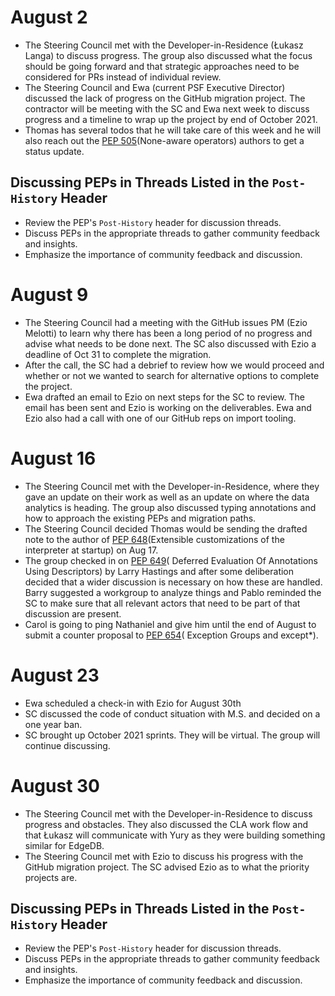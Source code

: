 # August 2
- The Steering Council met with the Developer-in-Residence (Łukasz Langa) to
  discuss progress. The group also discussed what the focus should be going
  forward and that strategic approaches need to be considered for PRs instead
  of individual review.
- The Steering Council and Ewa (current PSF Executive Director) discussed the
  lack of progress on the GitHub migration project. The contractor will be
  meeting with the SC and Ewa next week to discuss progress and a timeline to
  wrap up the project by end of October 2021.
- Thomas has several todos that he will take care of this week and he will also
  reach out the [PEP 505](https://www.python.org/dev/peps/pep-0505/)(None-aware operators)
  authors to get a status update.

## Discussing PEPs in Threads Listed in the `Post-History` Header

- Review the PEP's `Post-History` header for discussion threads.
- Discuss PEPs in the appropriate threads to gather community feedback and insights.
- Emphasize the importance of community feedback and discussion.

# August 9
- The Steering Council had a meeting with the GitHub issues PM (Ezio Melotti)
  to learn why there has been a long period of no progress and advise what
  needs to be done next. The SC also discussed with Ezio a deadline of Oct 31
  to complete the migration.
- After the call, the SC had a debrief to review how we would proceed and
  whether or not we wanted to search for alternative options to complete the
  project.
- Ewa drafted an email to Ezio on next steps for the SC to review. The email
  has been sent and Ezio is working on the deliverables. Ewa and Ezio also had
  a call with one of our GitHub reps on import tooling.

# August 16
- The Steering Council met with the Developer-in-Residence, where they gave an
  update on their work as well as an update on where the data analytics is
  heading. The group also discussed typing annotations and how to approach
  the existing PEPs and migration paths.
- The Steering Council decided Thomas would be sending the drafted note to the
  author of [PEP 648](https://www.python.org/dev/peps/pep-0648/)(Extensible
  customizations of the interpreter at startup) on Aug 17.
- The group checked in on [PEP 649](https://www.python.org/dev/peps/pep-0649/)(
  Deferred Evaluation Of Annotations Using Descriptors) by Larry Hastings and
  after some deliberation decided that a wider discussion is necessary on how
  these are handled. Barry suggested a workgroup to analyze things and Pablo
  reminded the SC to make sure that all relevant actors that need to be part of
  that discussion are present.
- Carol is going to ping Nathaniel and give him until the end of August to
  submit a counter proposal to [PEP 654](https://www.python.org/dev/peps/pep-0654/)(
  Exception Groups and except*).

# August 23
- Ewa scheduled a check-in with Ezio for August 30th
- SC discussed the code of conduct situation with M.S. and decided on a one
  year ban.
- SC brought up October 2021 sprints. They will be virtual. The group will
  continue discussing.

# August 30
- The Steering Council met with the Developer-in-Residence to discuss progress
  and obstacles. They also discussed the CLA work flow and that Łukasz will
  communicate with Yury as they were building something similar for EdgeDB.
- The Steering Council met with Ezio to discuss his progress with the GitHub
  migration project. The SC advised Ezio as to what the priority projects are.

## Discussing PEPs in Threads Listed in the `Post-History` Header

- Review the PEP's `Post-History` header for discussion threads.
- Discuss PEPs in the appropriate threads to gather community feedback and insights.
- Emphasize the importance of community feedback and discussion.
